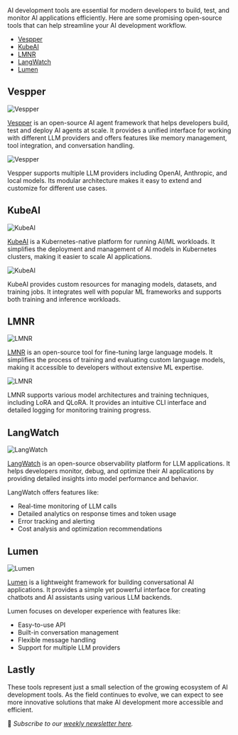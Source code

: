AI development tools are essential for modern developers to build, test, and monitor AI applications efficiently. Here are some promising open-source tools that can help streamline your AI development workflow.

-   [Vespper](#vespper)
-   [KubeAI](#kubeai)
-   [LMNR](#lmnr)
-   [LangWatch](#langwatch)
-   [Lumen](#lumen)

## Vespper

![Vespper](/assets/blog/ai-devtools/vespper-star.webp)

[Vespper](https://github.com/vespperhq/vespper) is an open-source AI agent framework that helps developers build, test and deploy AI agents at scale. It provides a unified interface for working with different LLM providers and offers features like memory management, tool integration, and conversation handling.

![Vespper](/assets/blog/ai-devtools/vespper.webp)

Vespper supports multiple LLM providers including OpenAI, Anthropic, and local models. Its modular architecture makes it easy to extend and customize for different use cases.

## KubeAI

![KubeAI](/assets/blog/ai-devtools/kubeai-star.webp)

[KubeAI](https://github.com/substratusai/kubeai) is a Kubernetes-native platform for running AI/ML workloads. It simplifies the deployment and management of AI models in Kubernetes clusters, making it easier to scale AI applications.

![KubeAI](/assets/blog/ai-devtools/kubeai.webp)

KubeAI provides custom resources for managing models, datasets, and training jobs. It integrates well with popular ML frameworks and supports both training and inference workloads.

## LMNR

![LMNR](/assets/blog/ai-devtools/lmnr-star.webp)

[LMNR](https://github.com/lmnr-ai/lmnr) is an open-source tool for fine-tuning large language models. It simplifies the process of training and evaluating custom language models, making it accessible to developers without extensive ML expertise.

![LMNR](/assets/blog/ai-devtools/lmnr.webp)

LMNR supports various model architectures and training techniques, including LoRA and QLoRA. It provides an intuitive CLI interface and detailed logging for monitoring training progress.

## LangWatch

![LangWatch](/assets/blog/ai-devtools/langwatch-star.webp)

[LangWatch](https://github.com/langwatch/langwatch) is an open-source observability platform for LLM applications. It helps developers monitor, debug, and optimize their AI applications by providing detailed insights into model performance and behavior.

LangWatch offers features like:
- Real-time monitoring of LLM calls
- Detailed analytics on response times and token usage
- Error tracking and alerting
- Cost analysis and optimization recommendations

## Lumen

![Lumen](/assets/blog/ai-devtools/lumen-star.webp)

[Lumen](https://github.com/jnsahaj/lumen) is a lightweight framework for building conversational AI applications. It provides a simple yet powerful interface for creating chatbots and AI assistants using various LLM backends.

Lumen focuses on developer experience with features like:
- Easy-to-use API
- Built-in conversation management
- Flexible message handling
- Support for multiple LLM providers

## Lastly

These tools represent just a small selection of the growing ecosystem of AI development tools. As the field continues to evolve, we can expect to see more innovative solutions that make AI development more accessible and efficient.

📧 _Subscribe to our [weekly newsletter here](https://star-history.beehiiv.com/subscribe)._

